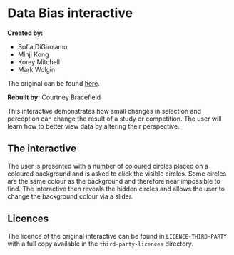 # Data Bias interactive

**Created by:**

- Sofia DiGirolamo
- Minji Kong
- Korey Mitchell
- Mark Wolgin

The original can be found [here](https://github.com/wolginm/Bias-In-Big-Data-Interactive).

**Rebuilt by:** Courtney Bracefield

This interactive demonstrates how small changes in selection and perception can change the result of a study or competition.
The user will learn how to better view data by altering their perspective.

## The interactive

The user is presented with a number of coloured circles placed on a coloured background and is asked to click the visible circles.
Some circles are the same colour as the background and therefore near impossible to find.
The interactive then reveals the hidden circles and allows the user to change the background colour via a slider.

## Licences

The licence of the original interactive can be found in `LICENCE-THIRD-PARTY` with a full copy available in the `third-party-licences` directory.
